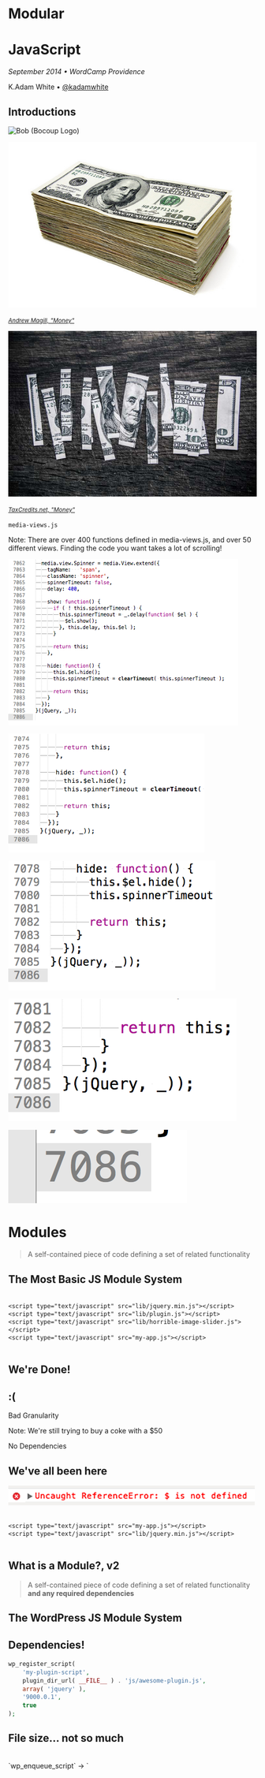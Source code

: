# Modular
# JavaScript

*September 2014 &bull; WordCamp Providence*

K.Adam White &bull; [@kadamwhite](https://twitter.com/kadamwhite)



## Introductions



![Bob (Bocoup Logo)](../../2013/backbone-wordpress/images/bocoup-vertical-676.png)



![Photograph of a stack of $100 bills](images/AndrewMagill-Money.jpg)

<small>*[Andrew Magill, "Money"](https://www.flickr.com/photos/amagill/3366720659)*</small>



![Photograph of a cut-up $100 bill](images/TaxCredits.net-Money.jpg)

<small>*[TaxCredits.net, "Money"](https://www.flickr.com/photos/76657755@N04/7408506410)*</small>



`media-views.js`

Note: There are over 400 functions defined in media-views.js, and over 50 different views. Finding the code you want takes a lot of scrolling!



![Screenshot of the final lines of media-views.js](images/media-zoom-01.png)



![Screenshot of the final lines of media-views.js](images/media-zoom-02.png)



![Screenshot of the final lines of media-views.js](images/media-zoom-03.png)



![Screenshot of the final lines of media-views.js](images/media-zoom-04.png)



![Screenshot of the final lines of media-views.js](images/media-zoom-05.png)



# Modules



> A self-contained piece of code defining a set of related functionality



## The Most Basic JS Module System



<pre><code>
&#60;script type="text/javascript" src="lib/jquery.min.js">&#60;/script>
&#60;script type="text/javascript" src="lib/plugin.js">&#60;/script>
&#60;script type="text/javascript" src="lib/horrible-image-slider.js">&#60;/script>
&#60;script type="text/javascript" src="my-app.js">&#60;/script>

</code></pre>



## We're Done!



## :(



Bad Granularity

Note: We're still trying to buy a coke with a $50



No Dependencies



## We've all been here
![reference error: $ is not defined](../modular-javascript/images/reference-error.png)
<pre><code>
&#60;script type="text/javascript" src="my-app.js">&#60;/script>
&#60;script type="text/javascript" src="lib/jquery.min.js">&#60;/script>

</code></pre>



## What is a Module?, v2
> A self-contained piece of code defining a set of related functionality **and any required dependencies**



## The WordPress JS Module System



## Dependencies!
```php
wp_register_script(
    'my-plugin-script',
    plugin_dir_url( __FILE__ ) . 'js/awesome-plugin.js',
    array( 'jquery' ),
    '9000.0.1',
    true
);
```



## File size... not so much
<br>
`wp_enqueue_script` &rarr; `<script/>`



## Code in JS, deps in PHP? :(
<br>
```php
wp_enqueue_script( /*...*/, array( 'jquery' ), /*...*/);
```
<br>
> [A Module is] a **self-contained piece of code**...



We need to be able to
## Author modules
as separate files, then
## release modules
as enqueue'able, built scripts



# Module Systems



## AMD vs CommonJS



# CommonJS
**(Node is a variant)**



## Node's require() &amp; module.exports
```javascript
var globule = require('globule');
var findup = require('findup-sync');
var resolve = require('resolve').sync;
var stackTrace = require('stack-trace');
var path = require('path');

// export object
var matchdep = module.exports = {};
```
<small>*from [node-matchdep](https://github.com/tkellen/node-matchdep), by Tyler Kellen*</small>



# AMD



Practically speaking,

**AMD &#8776; Require**



## define()
```javascript
define([
    './cart',
    './inventory'
], function( cart, inventory ) {
    // return an object to define the module
    return {
        color: 'blue',
        size: 'large',
        addToCart: function() {/* ... */}
    }
});
```
Require has [many ways to `define` a module](http://requirejs.org/docs/api.html#define):  
this is the most common



## The Future:
#ES6 Modules

Note: The next version of JavaScript will have native modules!



```javascript
    //------ lib.js ------
    export const sqrt = Math.sqrt;
    export function square(x) {
        return x * x;
    }
    export function diag(x, y) {
        return sqrt(square(x) + square(y));
    }

    //------ main.js ------
    import { square, diag } from 'lib';
    console.log(square(11)); // 121
    console.log(diag(4, 3)); // 5
```

[ES6 Modules: The Final Syntax](http://www.2ality.com/2014/09/es6-modules-final.html)



...but they won't be in browsers for a while.



## We're going to focus on AMD

because it's designed for the browser



Choose Your Own Granularity



## AMD Structure in jQuery

`jquery.js`:
```javascript
define([
    "./core",
    "./selector",
    "./traversing",
    "./callbacks",
    "./deferred",
    "./core/ready",
    "./data",
    "./queue",
    "./queue/delay",
    "./attributes",
    "./event",
    "./event/alias",
    "./manipulation",
    "./manipulation/_evalUrl",
    "./wrap",
    "./css",
    "./css/hiddenVisibleSelectors",
    "./serialize",
    "./ajax",
    "./ajax/xhr",
    "./ajax/script",
    "./ajax/jsonp",
    "./ajax/load",
    "./event/ajax",
    "./effects",
    "./effects/animatedSelector",
    "./offset",
    "./dimensions",
    "./deprecated",
    "./exports/amd",
    "./exports/global"
], function( jQuery ) {

return jQuery;

});
```



## Loading AMD modules with Require.js
<pre><code>
&#60;!doctype html&#62;
&#60;html&#62;
&#60;head&#62;
  &#60;title&#62;jQuery via AMD&#60;/title&#62;
  &#60;script type="text/javascript"
          data-main="./jquery/src/jquery"
          src="require.js"&#62;
  &#60;/script&#62;
  &#60;script type="text/javascript"&#62;
    requirejs.config({
      paths: {
        sizzle: "../../sizzle/src/sizzle"
      }
    });
  &#60;/script&#62;
&#60;/head&#62;
&#60;body&#62;
  &#60;!-- This will get rendered via JS --&#62;
  &#60;h1 id="title"&#62;&#60;/h1&#62;

  &#60;script type="text/javascript"&#62;
    require(['jQuery'], function($) {
      $('#title').text('Title!');
    });
  &#60;/script&#62;
&#60;/body&#62;
&#60;/html&#62;
</code></pre>



## Why would you do that?

(Adds a ton of HTTP overhead)



No Sourcemaps! Reload to "recompile!"



and *If You Build It...*



<pre><code>
                 &#60;script src="js/jquery.min.js"&#62;&#60;/script&#62;

</code></pre>



## AMD beats Concatenation



## Hierarchy

* jquery
* app config
* app init
* module 1
* dependency util for module 2
* module 2



## Hierarchy with AMD

* AMD config
    - app
        + module 1
            * submodule a
            * submodule b
                - jQuery
            * common utility 1
        + module 2
            * jQuery
            * common utility 1
        + common utility 2



AMD hierarchy means
## Obvious Relationships

* Which modules are needed by which other?
* Which modules are commonly used across the app?
* Are poorly-structured relationships?

Note: This knowledge of your system can easily be lost with a traditional, linear/concat-based module inclusion model



### good for
# Testability



## Why care about Modules in tests?

> [module systems] makes dependencies explicit, and unit tests benefit from this property just as much as any application code.

[Effective Unit Testing with AMD](http://bocoup.com/weblog/effective-unit-testing-with-amd/), by Mike Pennisi



# AMD &amp; WP



# AMD <small>vs</small> WP



### WP has an existing
# plugin / script ecosystem



AMD *cannot* be the be-all and end-all



## Internal <small>vs</small> External
# Dependencies



### Registered Scripts
WordPress already contains a lot of built-in scripts:
```php
    // jQuery
    $scripts->add( 'jquery', false, array( 'jquery-core', 'jquery-migrate' ), '1.11.1' );
    $scripts->add( 'jquery-core', '/wp-includes/js/jquery/jquery.js', array(), '1.11.1' );
    $scripts->add( 'jquery-migrate', "/wp-includes/js/jquery/jquery-migrate$suffix.js", array(), '1.2.1' );

    // full jQuery UI
    $scripts->add( 'jquery-ui-core', '/wp-includes/js/jquery/ui/jquery.ui.core.min.js', array('jquery'), '1.10.4', 1 );
    $scripts->add( 'jquery-effects-core', '/wp-includes/js/jquery/ui/jquery.ui.effect.min.js', array('jquery'), '1.10.4', 1 );

    $scripts->add( 'jquery-effects-blind', '/wp-includes/js/jquery/ui/jquery.ui.effect-blind.min.js', array('jquery-effects-core'), '1.10.4', 1 );
    $scripts->add( 'jquery-effects-bounce', '/wp-includes/js/jquery/ui/jquery.ui.effect-bounce.min.js', array('jquery-effects-core'), '1.10.4', 1 );
    $scripts->add( 'jquery-effects-clip', '/wp-includes/js/jquery/ui/jquery.ui.effect-clip.min.js', array('jquery-effects-core'), '1.10.4', 1 );
    $scripts->add( 'jquery-effects-drop', '/wp-includes/js/jquery/ui/jquery.ui.effect-drop.min.js', array('jquery-effects-core'), '1.10.4', 1 );
    $scripts->add( 'jquery-effects-explode', '/wp-includes/js/jquery/ui/jquery.ui.effect-explode.min.js', array('jquery-effects-core'), '1.10.4', 1 );
    // And so on... you get the idea
```



## WordPress

should be used to enqueue built-in scripts,

and non-AMD/UMD dependencies



## Your module system

should pull in your own plugins, libraries,

utilities, wrappers, templates, *etc*



## How This Can Work:
# AMD WP Plugin Boilerplate

[View on Github](https://github.com/kadamwhite/js-plugin-boilerplate)

*use for learning, not production*



# Demo



## how it works



WordPress kicks things off
```php
// plugin.php
// ----------
wp_register_script(
    'require',
    $plugin_path . 'js/require.js',
    array()
);

wp_register_script(
    'js-plugin-boilerplate',
    $plugin_path . 'js/require-config.js',
    array(
        'jquery',
        'require'
    )
);
```



Tell Require where to find the scripts
```javascript
// require-config.js
// -----------------
require.config({
    baseUrl: REQUIRE_CONFIGURATION.baseUrl
});

// Load the application
require(['app']);
```
```php
// plugin.php
// ----------
wp_localize_script( 'js-plugin-boilerplate',
    'REQUIRE_CONFIGURATION',
    array( 'baseUrl' => $plugin_path . 'js/src' )
);
```



## Roll your own shims
*for other enqueued scripts*
```javascript
                           define(function() {
                             return window.jQuery;
                           });
```
<small>(Even for AMD-compatible libraries like jQuery!)</small>



Then it's AMD all the way down
```javascript
// app.js
// ------
define([
    'jquery',
    'module1',
    'module2'
], function( $, module1, module2 ) {
    'use strict';

    module1.init();

    console.log( '%s loaded', module2.name );

    $('.entry-title').text('Demo Loaded!');
});
```



## Pitfalls



### Require likes to run the show

and will not play nice with some libraries



## For example, Backbone

![Backbone error when loaded outside of Require](images/backbone-amd-error.png)




### From the Require docs:

> Be sure to load all scripts that call define() via the RequireJS API. Do not manually code script tags in HTML to load scripts that have define() calls




## AMD?
# No Can Do.

*It breaks WordPress.*



## But if you build it...



## RequireJS for Authoring,
## Single file for Deployment

![Require.JS build process with Grunt](../modular-javascript/images/require-build-process.png)



# Modular Code
### without side effects



Modules &rarr; Require.js optimizer &rarr; AMDClean &rarr; App.js



## Demo, continued



## What is a
# Module?



![Signs requesting small bills/exact change](images/AJSchuster-Desperation.jpg)

<small>*[AJ Schuster, "Desperation"](https://www.flickr.com/photos/ajschu/2581316304)*</small>

Note: Modules are like *always* having exact change



## Resources

- [RequireJS: A JavaScript Module Loader](http://gregfranko.com/requirejs-talk/), by Greg Franko
- [Using RequireJS In WordPress](http://kaidez.com/requirejs-wordpress/), by Kai Gittens
- [Writing Modular JavaScript](http://addyosmani.com/writing-modular-js/), by Addy Osmani
- [Understanding Require.js](http://www.sitepoint.com/understanding-requirejs-for-effective-javascript-module-loading/), on SitePoint
- The official [Require.js API documentation](http://requirejs.org/docs/api.html)
- [Browserify](http://http://browserify.org/)
- [es6-module-transpiler](https://github.com/square/es6-module-transpiler)

*Books:*

- JavaScript Patterns, a book by Stoyan Stefanov
- [JavaScript Design Patterns](http://addyosmani.com/resources/essentialjsdesignpatterns/book/#modulepatternjavascript), a free book by Addy Osmani



# Questions?

&nbsp;

Slides: [talks.kadamwhite.com/modular-js-pvd](http://kadamwhite.github.io/talks/2014/modular-javascript-pvd)

Me: [kadamwhite.com](http://kadamwhite.com) &bull; [@kadamwhite](http://twitter.com/kadamwhite)

Us: [Bocoup](http://bocoup.com) &bull; [@bocoup](http://twitter.com/bocoup)

&nbsp;

## *Thank You!*


